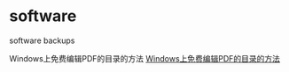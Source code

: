 # software
software backups

Windows上免费编辑PDF的目录的方法
[Windows上免费编辑PDF的目录的方法](https://bbs.marginnote.cn/t/topic/4919)
